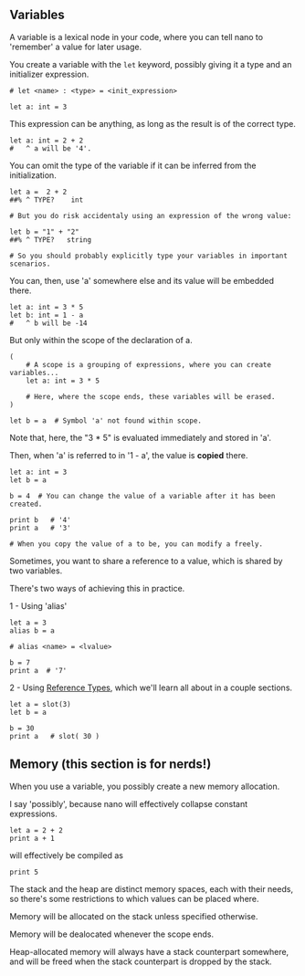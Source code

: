 ## Variables

A variable is a lexical node in your code, where you can tell nano to 'remember' a value for later usage.

You create a variable with the `let` keyword, possibly giving it a type and an initializer expression.

```nano
# let <name> : <type> = <init_expression>

let a: int = 3
```

This expression can be anything, as long as the result is of the correct type.

```nano
let a: int = 2 + 2
#   ^ a will be '4'.
```

You can omit the type of the variable if it can be inferred from the initialization.

```nano
let a =  2 + 2
##% ^ TYPE?    int

# But you do risk accidentaly using an expression of the wrong value:

let b = "1" + "2"
##% ^ TYPE?   string

# So you should probably explicitly type your variables in important scenarios.
```

You can, then, use 'a' somewhere else and its value will be embedded there.

```nano
let a: int = 3 * 5
let b: int = 1 - a
#   ^ b will be -14
```

But only within the scope of the declaration of a.

```nano
(
	# A scope is a grouping of expressions, where you can create variables...
	let a: int = 3 * 5

	# Here, where the scope ends, these variables will be erased.
)

let b = a  # Symbol 'a' not found within scope.
```

Note that, here, the "3 \* 5" is evaluated immediately and stored in 'a'.

Then, when 'a' is referred to in '1 - a', the value is **copied** there.

```nano
let a: int = 3
let b = a

b = 4  # You can change the value of a variable after it has been created.

print b   # '4'
print a   # '3'

# When you copy the value of a to be, you can modify a freely.
```

Sometimes, you want to share a reference to a value, which is shared by two variables.

There's two ways of achieving this in practice.

1 - Using 'alias'

```nano
let a = 3
alias b = a

# alias <name> = <lvalue>

b = 7
print a  # '7'
```

2 - Using [Reference Types](./reference_types), which we'll learn all about in a couple sections.

```nano
let a = slot(3)
let b = a

b = 30
print a   # slot( 30 )
```

## Memory (this section is for nerds!)

When you use a variable, you possibly create a new memory allocation.

I say 'possibly', because nano will effectively collapse constant expressions.

```nano
let a = 2 + 2
print a + 1
```

will effectively be compiled as

```nano
print 5
```

The stack and the heap are distinct memory spaces, each with their needs, so there's some restrictions to which values can be placed where.

Memory will be allocated on the stack unless specified otherwise.

Memory will be dealocated whenever the scope ends.

Heap-allocated memory will always have a stack counterpart somewhere, and will be freed when the stack counterpart is dropped by the stack.
